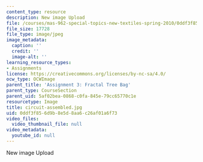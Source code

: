 ```yaml
---
content_type: resource
description: New image Upload
file: /courses/mas-962-special-topics-new-textiles-spring-2010/0ddf3f856d9b8e5d8aa6c26af01a6f73_circuit-assembled.jpg
file_size: 17728
file_type: image/jpeg
image_metadata:
  caption: ''
  credit: ''
  image-alt: ''
learning_resource_types:
- Assignments
license: https://creativecommons.org/licenses/by-nc-sa/4.0/
ocw_type: OCWImage
parent_title: 'Assignment 3: Fractal Tree Bag'
parent_type: CourseSection
parent_uid: 5af02bea-0868-c0fa-845e-79cc65770c1e
resourcetype: Image
title: circuit-assembled.jpg
uid: 0ddf3f85-6d9b-8e5d-8aa6-c26af01a6f73
video_files:
  video_thumbnail_file: null
video_metadata:
  youtube_id: null
---
```

New image Upload